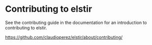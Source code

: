 # Contributing to elstir

See the contributing guide in the documentation for an
introduction to contributing to elstir.

<https://github.com/claudioperez/elstir/about/contributing/>
